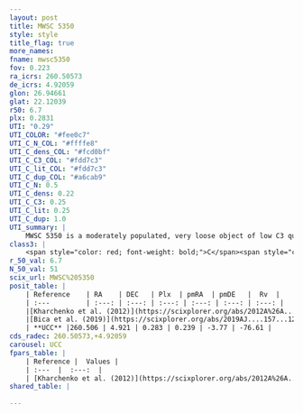 ```yaml
---
layout: post
title: MWSC 5350
style: style
title_flag: true
more_names: 
fname: mwsc5350
fov: 0.223
ra_icrs: 260.50573
de_icrs: 4.92059
glon: 26.94661
glat: 22.12039
r50: 6.7
plx: 0.2831
UTI: "0.29"
UTI_COLOR: "#fee0c7"
UTI_C_N_COL: "#ffffe8"
UTI_C_dens_COL: "#fcd0bf"
UTI_C_C3_COL: "#fdd7c3"
UTI_C_lit_COL: "#fdd7c3"
UTI_C_dup_COL: "#a6cab9"
UTI_C_N: 0.5
UTI_C_dens: 0.22
UTI_C_C3: 0.25
UTI_C_lit: 0.25
UTI_C_dup: 1.0
UTI_summary: |
    MWSC 5350 is a moderately populated, very loose object of low C3 quality. It is poorly studied in the literature, with no articles listed in the last 6 years.
class3: |
    <span style="color: red; font-weight: bold;">C</span><span style="color: red; font-weight: bold;">C</span>
r_50_val: 6.7
N_50_val: 51
scix_url: MWSC%205350
posit_table: |
    | Reference    | RA    | DEC   | Plx  | pmRA  | pmDE   |  Rv  |
    | :---         | :---: | :---: | :---: | :---: | :---: | :---: |
    |[Kharchenko et al. (2012)](https://scixplorer.org/abs/2012A%26A...543A.156K) | 260.505 | 4.915 | -- | -1.95 | -5.04 | -- |
    |[Bica et al. (2019)](https://scixplorer.org/abs/2019AJ....157...12B) | 260.501 | 4.916 | -- | -- | -- | -- |
    | **UCC** |260.506 | 4.921 | 0.283 | 0.239 | -3.77 | -76.61 | 
cds_radec: 260.50573,+4.92059
carousel: UCC
fpars_table: |
    | Reference |  Values |
    | :---  |  :---:  |
    | [Kharchenko et al. (2012)](https://scixplorer.org/abs/2012A%26A...543A.156K) | `e_bv=0.281, distance=1914, log_age=9.475` |
shared_table: |
    
---
```

